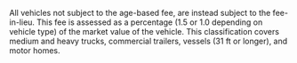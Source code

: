 All vehicles not subject to the age-based fee, are instead subject to the fee-in-lieu. This fee is assessed as a percentage (1.5 or 1.0 depending on vehicle type) of the market value of the vehicle. This classification covers medium and heavy trucks, commercial trailers, vessels (31 ft or longer), and motor homes.
